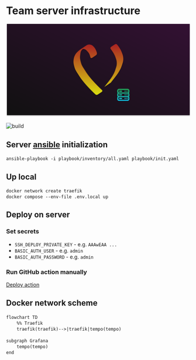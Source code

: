 # Team server infrastructure

![cover](docs/cover.svg)

![build](https://img.shields.io/github/actions/workflow/status/kokkekpek/vendee-i12e/deploy.yaml)

## Server [ansible](https://www.ansible.com) initialization

```shell
ansible-playbook -i playbook/inventory/all.yaml playbook/init.yaml
```

## Up local

```shell
docker network create traefik
docker compose --env-file .env.local up
```

## Deploy on server

### Set secrets

* `SSH_DEPLOY_PRIVATE_KEY` - e.g. `AAAwEAA ...`
* `BASIC_AUTH_USER` - e.g. `admin`
* `BASIC_AUTH_PASSWORD` - e.g. `admin`

### Run GitHub action manually

[Deploy action](https://github.com/kokkekpek/vendee-i12e/actions/workflows/deploy.yaml)

## Docker network scheme

```mermaid
flowchart TD
    %% Traefik
    traefik(traefik)-->|traefik|tempo(tempo)
    
subgraph Grafana
    tempo(tempo)
end
```